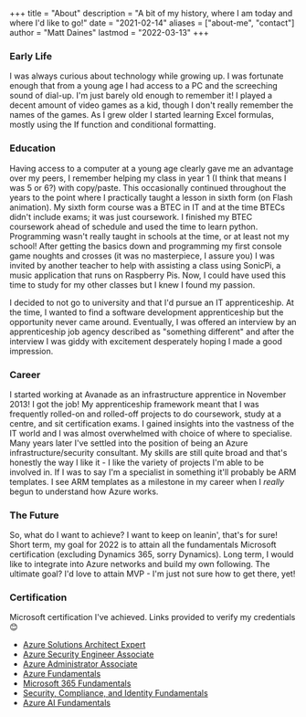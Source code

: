 +++
title = "About"
description = "A bit of my history, where I am today and where I'd like to go!"
date = "2021-02-14"
aliases = ["about-me", "contact"]
author = "Matt Daines"
lastmod = "2022-03-13"
+++

### Early Life

I was always curious about technology while growing up. I was fortunate enough that from a young age I had access to a PC and the screeching sound of dial-up. I'm just barely old enough to remember it! I played a decent amount of video games as a kid, though I don't really remember the names of the games. As I grew older I started learning Excel formulas, mostly using the If function and conditional formatting.

### Education

Having access to a computer at a young age clearly gave me an advantage over my peers, I remember helping my class in year 1 (I think that means I was 5 or 6?) with copy/paste. This occasionally continued throughout the years to the point where I practically taught a lesson in sixth form (on Flash animation). My sixth form course was a BTEC in IT and at the time BTECs didn't include exams; it was just coursework. I finished my BTEC coursework ahead of schedule and used the time to learn python. Programming wasn't really taught in schools at the time, or at least not my school! After getting the basics down and programming my first console game noughts and crosses (it was no masterpiece, I assure you) I was invited by another teacher to help with assisting a class using SonicPi, a music application that runs on Raspberry Pis. Now, I could have used this time to study for my other classes but I knew I found my passion.

I decided to not go to university and that I'd pursue an IT apprenticeship. At the time, I wanted to find a software development apprenticeship but the opportunity never came around. Eventually, I was offered an interview by an apprenticeship job agency described as "something different" and after the interview I was giddy with excitement desperately hoping I made a good impression.

### Career

I started working at Avanade as an infrastructure apprentice in November 2013! I got the job! My apprenticeship framework meant that I was frequently rolled-on and rolled-off projects to do coursework, study at a centre, and sit certification exams. I gained insights into the vastness of the IT world and I was almost overwhelmed with choice of where to specialise. Many years later I've settled into the position of being an Azure infrastructure/security consultant. My skills are still quite broad and that's honestly the way I like it - I like the variety of projects I'm able to be involved in. If I was to say I'm a specialist in something it'll probably be ARM templates. I see ARM templates as a milestone in my career when I *really* begun to understand how Azure works.

### The Future

So, what do I want to achieve? I want to keep on leanin', that's for sure! Short term, my goal for 2022 is to attain all the fundamentals Microsoft certification (excluding Dynamics 365, sorry Dynamics). Long term, I would like to integrate into Azure networks and build my own following. The ultimate goal? I'd love to attain MVP - I'm just not sure how to get there, yet!

### Certification

Microsoft certification I've achieved. Links provided to verify my credentials 😊

* [Azure Solutions Architect Expert](https://www.credly.com/badges/1b9ea08a-bd9a-4a69-9528-041dfdd054a5/public_url)
* [Azure Security Engineer Associate](https://www.credly.com/badges/c24b3122-82c9-4a1f-9b0b-642ef7ba2d6d/public_url)
* [Azure Administrator Associate](https://www.credly.com/badges/a013474e-7878-4bfb-9ce9-ce217f813e52/public_url)
* [Azure Fundamentals](https://www.credly.com/badges/b1fdb056-234c-4887-90d1-d5cfcd38d0f2/public_url)
* [Microsoft 365 Fundamentals](https://www.credly.com/badges/775ccfd1-80db-456e-a674-d6150dd1f9ee/public_url)
* [Security, Compliance, and Identity Fundamentals](https://www.credly.com/badges/d6c09d2e-4b5a-48c2-a887-199e4673e549/public_url)
* [Azure AI Fundamentals](https://www.credly.com/badges/ddbd1232-3b41-47a8-8e09-69db195c0be4/public_url)
